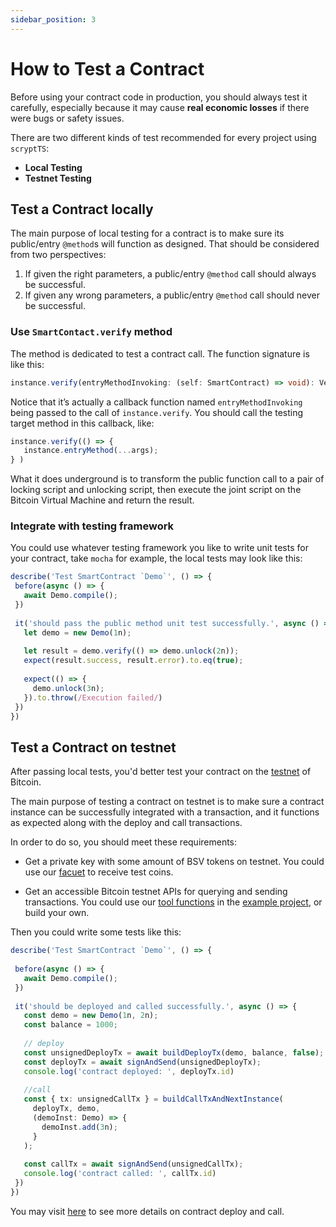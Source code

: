 ```yaml
---
sidebar_position: 3
---
```

 
# How to Test a Contract
 
Before using your contract code in production, you should always test it carefully, especially because it may cause **real economic losses** if there were bugs or safety issues.
 
There are two different kinds of test recommended for every project using `scryptTS`:
 
* **Local Testing**
* **Testnet Testing**
 
## Test a Contract locally
 
The main purpose of local testing for a contract is to make sure its public/entry `@method`s will function as designed. That should be considered from two perspectives:

1. If given the right parameters, a public/entry `@method` call should always be successful.
2. If given any wrong parameters, a public/entry `@method` call should never be successful.

### Use `SmartContact.verify` method
 
The method is dedicated to test a contract call. The function signature is like this:
 
```ts
instance.verify(entryMethodInvoking: (self: SmartContract) => void): VerifyResult
```

Notice that it’s actually a callback function named `entryMethodInvoking` being passed to the call of `instance.verify`. You should call the testing target method in this callback, like:

```ts
instance.verify(() => {
   instance.entryMethod(...args);
} )
```

What it does underground is to transform the public function call to a pair of locking script and unlocking script, then execute the joint script on the Bitcoin Virtual Machine and return the result.
 
### Integrate with testing framework
 
You could use whatever testing framework you like to write unit tests for your contract, take `mocha` for example, the local tests may look like this:
 
```js
describe('Test SmartContract `Demo`', () => {
 before(async () => {
   await Demo.compile();
 })
 
 it('should pass the public method unit test successfully.', async () => {
   let demo = new Demo(1n);
 
   let result = demo.verify(() => demo.unlock(2n));
   expect(result.success, result.error).to.eq(true);
 
   expect(() => {
     demo.unlock(3n);
   }).to.throw(/Execution failed/)
 })
})
```
 
## Test a Contract on testnet
 
After passing local tests, you'd better test your contract on the [testnet](https://test.whatsonchain.com/) of Bitcoin. 

The main purpose of testing a contract on testnet is to make sure a contract instance can be successfully integrated with a transaction, and it functions as expected along with the deploy and call transactions.
 
In order to do so, you should meet these requirements:
 
* Get a private key with some amount of BSV tokens on testnet. You could use our [facuet](https://scrypt.io/#faucet) to receive test coins.
 
* Get an accessible Bitcoin testnet APIs for querying and sending transactions. You could use our [tool functions](https://github.com/sCrypt-Inc/scryptTS-example/blob/master/txHelper.ts) in the [example project](https://github.com/sCrypt-Inc/scryptTS-example), or build your own.
 
Then you could write some tests like this:
 
```ts
describe('Test SmartContract `Demo`', () => {
 
 before(async () => {
   await Demo.compile();
 })
 
 it('should be deployed and called successfully.', async () => {
   const demo = new Demo(1n, 2n);
   const balance = 1000;
 
   // deploy
   const unsignedDeployTx = await buildDeployTx(demo, balance, false);
   const deployTx = await signAndSend(unsignedDeployTx);
   console.log('contract deployed: ', deployTx.id)
 
   //call
   const { tx: unsignedCallTx } = buildCallTxAndNextInstance(
     deployTx, demo,
     (demoInst: Demo) => {
       demoInst.add(3n);
     }
   );
 
   const callTx = await signAndSend(unsignedCallTx);
   console.log('contract called: ', callTx.id)
 })
})
```
 
You may visit [here](./how-to-deploy-and-call-a-contract.md) to see more details on contract deploy and call.